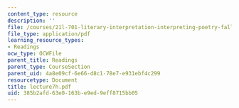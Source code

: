 ```yaml
---
content_type: resource
description: ''
file: /courses/21l-701-literary-interpretation-interpreting-poetry-fall-2003/385b2afd63e0163be9ed9eff8715bb05_lecture7h.pdf
file_type: application/pdf
learning_resource_types:
- Readings
ocw_type: OCWFile
parent_title: Readings
parent_type: CourseSection
parent_uid: 4a8e09cf-6e66-d8c1-78e7-e931ebf4c299
resourcetype: Document
title: lecture7h.pdf
uid: 385b2afd-63e0-163b-e9ed-9eff8715bb05
---
```

